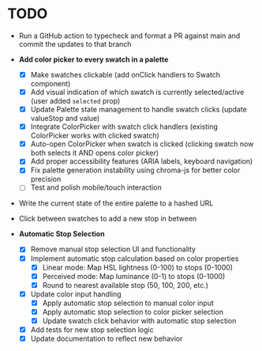 # TODO

- Run a GitHub action to typecheck and format a PR against main and commit the updates to that branch
- **Add color picker to every swatch in a palette**
  - [x] Make swatches clickable (add onClick handlers to Swatch component)
  - [x] Add visual indication of which swatch is currently selected/active (user added `selected` prop)
  - [x] Update Palette state management to handle swatch clicks (update valueStop and value)
  - [x] Integrate ColorPicker with swatch click handlers (existing ColorPicker works with clicked swatch)
  - [x] Auto-open ColorPicker when swatch is clicked (clicking swatch now both selects it AND opens color picker)
  - [x] Add proper accessibility features (ARIA labels, keyboard navigation)
  - [x] Fix palette generation instability using chroma-js for better color precision
  - [ ] Test and polish mobile/touch interaction
- Write the current state of the entire palette to a hashed URL
- Click between swatches to add a new stop in between

- **Automatic Stop Selection**
  - [x] Remove manual stop selection UI and functionality
  - [x] Implement automatic stop calculation based on color properties
    - [x] Linear mode: Map HSL lightness (0-100) to stops (0-1000)
    - [x] Perceived mode: Map luminance (0-1) to stops (0-1000)
    - [x] Round to nearest available stop (50, 100, 200, etc.)
  - [x] Update color input handling
    - [x] Apply automatic stop selection to manual color input
    - [x] Apply automatic stop selection to color picker selection
    - [x] Update swatch click behavior with automatic stop selection
  - [x] Add tests for new stop selection logic
  - [x] Update documentation to reflect new behavior
